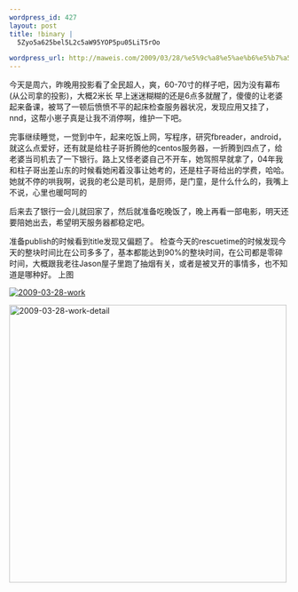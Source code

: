 ```yaml
--- 
wordpress_id: 427
layout: post
title: !binary |
  5Zyo5a625bel5L2c5aW95YOP5pu05LiT5rOo

wordpress_url: http://maweis.com/2009/03/28/%e5%9c%a8%e5%ae%b6%e5%b7%a5%e4%bd%9c%e5%a5%bd%e5%83%8f%e6%9b%b4%e4%b8%93%e6%b3%a8/
---
```

今天是周六，昨晚用投影看了全民超人，爽，60-70寸的样子吧，因为没有幕布(从公司拿的投影)，大概2米长
早上迷迷糊糊的还是6点多就醒了，傻傻的让老婆起来备课，被骂了一顿后愤愤不平的起床检查服务器状况，发现应用又挂了，nnd，这帮小崽子真是让我不消停啊，维护一下吧。

完事继续睡觉，一觉到中午，起来吃饭上网，写程序，研究fbreader，android，就这么点爱好，还有就是给柱子哥折腾他的centos服务器，一折腾到四点了，给老婆当司机去了一下银行。路上又怪老婆自己不开车，她驾照早就拿了，04年我和柱子哥出差山东的时候看她闲着没事让她考的，还是柱子哥给出的学费，哈哈。她就不停的哄我啊，说我的老公是司机，是厨师，是门童，是什么什么的，我嘴上不说，心里也暖呵呵的

后来去了银行一会儿就回家了，然后就准备吃晚饭了，晚上再看一部电影，明天还要陪她出去，希望明天服务器都稳定吧。

准备publish的时候看到title发现又偏题了。
检查今天的rescuetime的时候发现今天的整块时间比在公司多多了，基本都能达到90%的整块时间，在公司都是零碎时间，大概跟我老往Jason屋子里跑了抽烟有关，或者是被叉开的事情多，也不知道是哪种好。
上图

<a class="flickr-image alignnone" title="2009-03-28-work" href="http://www.flickr.com/photos/maweiba/3391261479/"><img src="http://farm4.static.flickr.com/3444/3391261479_59bbd868e9_o.jpg" alt="2009-03-28-work" /></a>

<a class="flickr-image alignnone" title="2009-03-28-work-detail" href="http://www.flickr.com/photos/maweiba/3392072914/"><img src="http://farm4.static.flickr.com/3451/3392072914_b195ff2caf_o.jpg" alt="2009-03-28-work-detail" width="500" /></a>

